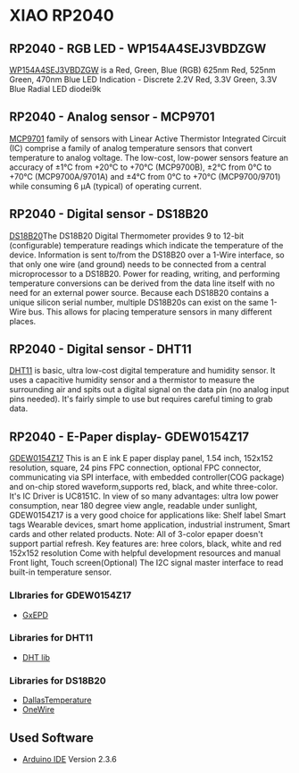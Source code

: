 # XIAO RP2040

## RP2040 - RGB LED - WP154A4SEJ3VBDZGW
[WP154A4SEJ3VBDZGW](https://www.digikey.com/en/products/detail/kingbright/WP154A4SEJ3VBDZGW-CA/6569334) is a 
Red, Green, Blue (RGB) 625nm Red, 525nm Green, 470nm Blue LED Indication - Discrete 2.2V Red, 3.3V Green, 3.3V Blue Radial LED diodei9k

## RP2040 - Analog sensor - MCP9701
[MCP9701](https://store.comet.bg/Catalogue/Product/5003942/) family of sensors with Linear Active Thermistor Integrated Circuit
(IC) comprise a family of analog temperature sensors that convert temperature to analog voltage.
The low-cost, low-power sensors feature an accuracy of ±1°C from +20°C to +70°C (MCP9700B), ±2°C from
0°C to +70°C (MCP9700A/9701A) and ±4°C from 0°C to +70°C (MCP9700/9701) while consuming 6 µA (typical) of operating current.

## RP2040 - Digital sensor - DS18B20
[DS18B20](https://store.comet.bg/en/Catalogue/Product/29267/)The DS18B20 Digital Thermometer provides 9 to 12-bit (configurable) temperature readings which
indicate the temperature of the device.
Information is sent to/from the DS18B20 over a 1-Wire interface, so that only one wire (and ground)
needs to be connected from a central microprocessor to a DS18B20. Power for reading, writing, and
performing temperature conversions can be derived from the data line itself with no need for an external
power source.
Because each DS18B20 contains a unique silicon serial number, multiple DS18B20s can exist on the
same 1-Wire bus. This allows for placing temperature sensors in many different places.

## RP2040 - Digital sensor - DHT11
[DHT11](https://store.comet.bg/Catalogue/Product/50012/) is basic, ultra low-cost digital temperature and humidity sensor. 
It uses a capacitive humidity sensor and a thermistor to measure the surrounding air and spits out a digital signal on the data pin 
(no analog input pins needed). It's fairly simple to use but requires careful timing to grab data.

## RP2040 - E-Paper display- GDEW0154Z17
[GDEW0154Z17](https://www.good-display.com/product/1.54-inch-color-e-paper-display-module,-GDEW0154Z17-204.html)
This is an E ink E paper display panel, 1.54 inch, 152x152 resolution, square, 24 pins FPC connection, optional FPC connector, communicating via SPI interface, with embedded controller(COG package) and on-chip stored waveform,supports red, black, and white three-color. It's IC Driver is UC8151C.
In view of so many advantages: ultra low power consumption, near 180 degree view angle, readable under sunlight, GDEW0154Z17 is a very good choice for applications like:
Shelf label
Smart tags
Wearable devices, smart home application, industrial instrument,
Smart cards and other related products.
Note: All of 3-color epaper doesn't support partial refresh.
Key features are:
hree colors, black, white and red
152x152 resolution
Come with helpful development resources and manual
Front light, Touch screen(Optional)
The I2C signal master interface to read built-in temperature sensor.

### LIbraries for GDEW0154Z17
- [GxEPD](https://github.com/ZinggJM/GxEPD)

### Libraries for DHT11
- [DHT lib](https://github.com/adidax/dht11)

### Libraries for DS18B20
- [DallasTemperature](https://github.com/milesburton/Arduino-Temperature-Control-Library)
- [OneWire](https://www.pjrc.com/teensy/td_libs_OneWire.html)
## Used Software
- [Arduino IDE](https://www.arduino.cc/en/software/)  Version 2.3.6